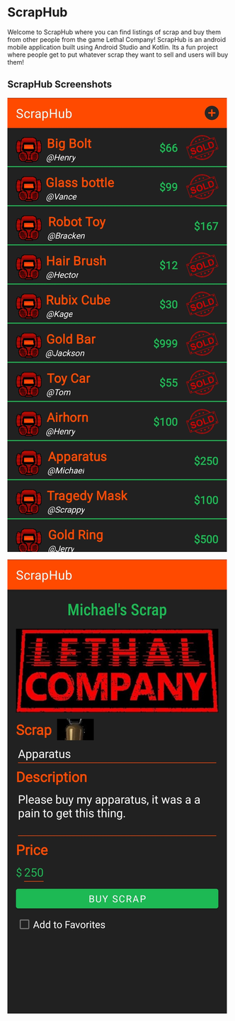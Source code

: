 # ScrapHub

Welcome to ScrapHub where you can find listings of scrap and buy them from other people from the game Lethal Company! ScrapHub is an android mobile application built using Android Studio and Kotlin. Its a fun project where people get to put whatever scrap they want to sell and users will buy them!

## ScrapHub Screenshots

![ScrapHome](ScrapHome.jpg)

![DetailView](ScrapDetailView.jpg)